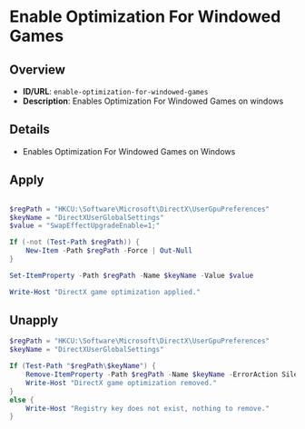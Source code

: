 # Enable Optimization For Windowed Games

## Overview
- **ID/URL**: `enable-optimization-for-windowed-games`
- **Description**: Enables Optimization For Windowed Games on windows





## Details

- Enables Optimization For Windowed Games on Windows





## Apply

```powershell

$regPath = "HKCU:\Software\Microsoft\DirectX\UserGpuPreferences"
$keyName = "DirectXUserGlobalSettings"
$value = "SwapEffectUpgradeEnable=1;"

If (-not (Test-Path $regPath)) {
    New-Item -Path $regPath -Force | Out-Null
}

Set-ItemProperty -Path $regPath -Name $keyName -Value $value

Write-Host "DirectX game optimization applied."

```

## Unapply

```powershell
$regPath = "HKCU:\Software\Microsoft\DirectX\UserGpuPreferences"
$keyName = "DirectXUserGlobalSettings"

If (Test-Path "$regPath\$keyName") {
    Remove-ItemProperty -Path $regPath -Name $keyName -ErrorAction SilentlyContinue
    Write-Host "DirectX game optimization removed."
}
else {
    Write-Host "Registry key does not exist, nothing to remove."
}

```
